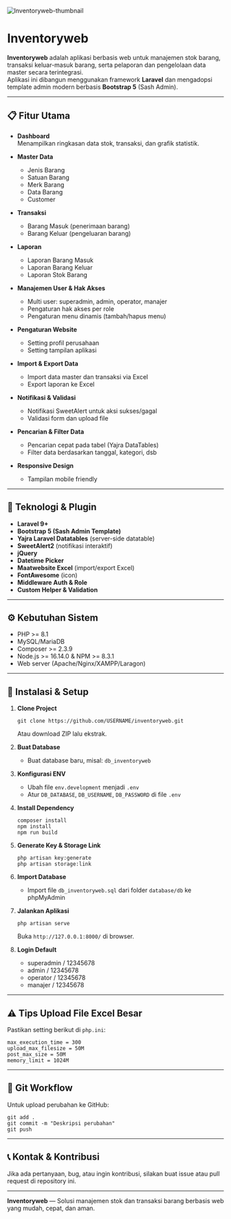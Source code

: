 ![Inventoryweb-thumbnail](https://user-images.githubusercontent.com/47371845/205918923-dcc3b42f-4d67-46af-9bd1-d6b577b868cb.jpg)

# Inventoryweb

**Inventoryweb** adalah aplikasi berbasis web untuk manajemen stok barang, transaksi keluar-masuk barang, serta pelaporan dan pengelolaan data master secara terintegrasi.  
Aplikasi ini dibangun menggunakan framework **Laravel** dan mengadopsi template admin modern berbasis **Bootstrap 5** (Sash Admin).

---

## 📋 Fitur Utama

- **Dashboard**  
  Menampilkan ringkasan data stok, transaksi, dan grafik statistik.

- **Master Data**
  - Jenis Barang
  - Satuan Barang
  - Merk Barang
  - Data Barang
  - Customer

- **Transaksi**
  - Barang Masuk (penerimaan barang)
  - Barang Keluar (pengeluaran barang)

- **Laporan**
  - Laporan Barang Masuk
  - Laporan Barang Keluar
  - Laporan Stok Barang

- **Manajemen User & Hak Akses**
  - Multi user: superadmin, admin, operator, manajer
  - Pengaturan hak akses per role
  - Pengaturan menu dinamis (tambah/hapus menu)

- **Pengaturan Website**
  - Setting profil perusahaan
  - Setting tampilan aplikasi

- **Import & Export Data**
  - Import data master dan transaksi via Excel
  - Export laporan ke Excel

- **Notifikasi & Validasi**
  - Notifikasi SweetAlert untuk aksi sukses/gagal
  - Validasi form dan upload file

- **Pencarian & Filter Data**
  - Pencarian cepat pada tabel (Yajra DataTables)
  - Filter data berdasarkan tanggal, kategori, dsb

- **Responsive Design**
  - Tampilan mobile friendly

---

## 🔌 Teknologi & Plugin

- **Laravel 9+**
- **Bootstrap 5 (Sash Admin Template)**
- **Yajra Laravel Datatables** (server-side datatable)
- **SweetAlert2** (notifikasi interaktif)
- **jQuery**
- **Datetime Picker**
- **Maatwebsite Excel** (import/export Excel)
- **FontAwesome** (icon)
- **Middleware Auth & Role**
- **Custom Helper & Validation**

---

## ⚙️ Kebutuhan Sistem

- PHP >= 8.1
- MySQL/MariaDB
- Composer >= 2.3.9
- Node.js >= 16.14.0 & NPM >= 8.3.1
- Web server (Apache/Nginx/XAMPP/Laragon)

---

## 🚀 Instalasi & Setup

1. **Clone Project**
    ```
    git clone https://github.com/USERNAME/inventoryweb.git
    ```
    Atau download ZIP lalu ekstrak.

2. **Buat Database**
    - Buat database baru, misal: `db_inventoryweb`

3. **Konfigurasi ENV**
    - Ubah file `env.development` menjadi `.env`
    - Atur `DB_DATABASE`, `DB_USERNAME`, `DB_PASSWORD` di file `.env`

4. **Install Dependency**
    ```
    composer install
    npm install
    npm run build
    ```

5. **Generate Key & Storage Link**
    ```
    php artisan key:generate
    php artisan storage:link
    ```

6. **Import Database**
    - Import file `db_inventoryweb.sql` dari folder `database/db` ke phpMyAdmin

7. **Jalankan Aplikasi**
    ```
    php artisan serve
    ```
    Buka `http://127.0.0.1:8000/` di browser.

8. **Login Default**
    - superadmin / 12345678
    - admin / 12345678
    - operator / 12345678
    - manajer / 12345678

---

## ⚠️ Tips Upload File Excel Besar

Pastikan setting berikut di `php.ini`:
```
max_execution_time = 300
upload_max_filesize = 50M
post_max_size = 50M
memory_limit = 1024M
```

---

## 📝 Git Workflow

Untuk upload perubahan ke GitHub:
```
git add .
git commit -m "Deskripsi perubahan"
git push
```

---

## 📞 Kontak & Kontribusi

Jika ada pertanyaan, bug, atau ingin kontribusi, silakan buat issue atau pull request di repository ini.

---

**Inventoryweb** — Solusi manajemen stok dan transaksi barang berbasis web yang mudah, cepat, dan aman.
